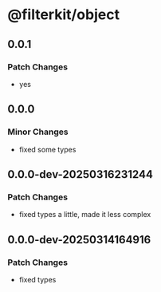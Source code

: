 # @filterkit/object

## 0.0.1

### Patch Changes

- yes

## 0.0.0

### Minor Changes

- fixed some types

## 0.0.0-dev-20250316231244

### Patch Changes

- fixed types a little, made it less complex

## 0.0.0-dev-20250314164916

### Patch Changes

- fixed types
